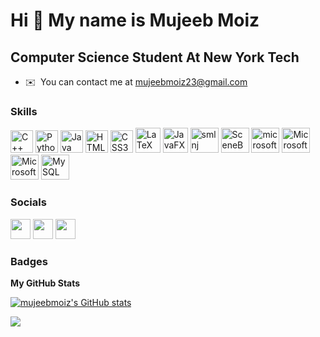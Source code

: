 Hi 👋 My name is Mujeeb Moiz
============================

Computer Science Student At New York Tech
-----------------------------------------

* ✉️  You can contact me at [mujeebmoiz23@gmail.com](mailto:mujeebmoiz23@gmail.com)

### Skills

<p align="left">
<a href="https://docs.microsoft.com/en-us/cpp/?view=msvc-170" target="_blank" rel="noreferrer"><img src="https://raw.githubusercontent.com/danielcranney/readme-generator/main/public/icons/skills/cplusplus-colored.svg" width="36" height="36" alt="C++" /></a>
<a href="https://www.python.org/" target="_blank" rel="noreferrer"><img src="https://raw.githubusercontent.com/danielcranney/readme-generator/main/public/icons/skills/python-colored.svg" width="36" height="36" alt="Python" /></a>
<a href="https://www.oracle.com/java/" target="_blank" rel="noreferrer"><img src="https://raw.githubusercontent.com/danielcranney/readme-generator/main/public/icons/skills/java-colored.svg" width="36" height="36" alt="Java" /></a>
<a href="https://developer.mozilla.org/en-US/docs/Glossary/HTML5" target="_blank" rel="noreferrer"><img src="https://raw.githubusercontent.com/danielcranney/readme-generator/main/public/icons/skills/html5-colored.svg" width="36" height="36" alt="HTML5" /></a>
<a href="https://www.w3.org/TR/CSS/#css" target="_blank" rel="noreferrer"><img src="https://raw.githubusercontent.com/danielcranney/readme-generator/main/public/icons/skills/css3-colored.svg" width="36" height="36" alt="CSS3" /></a>
 <a href="https://www.latex-project.org/" target="_blank" rel="noreferrer"><img src= "https://upload.wikimedia.org/wikipedia/commons/9/95/TeXShop_icon.png" width="40" height="40" alt="LaTeX" /></a>
<a href="https://openjfx.io/" target="_blank" rel="noreferrer"><img src= "https://miro.medium.com/max/400/1*9tVpRN7cCovFMavU4PVg2w.png" width="40" height="40" alt="JavaFX" /></a>
<a href="https://www.smlnj.org/" target="_blank" rel="noreferrer"><img src= "https://smlnj.org/images/smlnj-logo.png" width="45" height="40" alt="smlnj" /></a>
<a href="https://gluonhq.com/products/scene-builder/" target="_blank" rel="noreferrer"><img src= "https://i2.wp.com/gluonhq.com/wp-content/uploads/2015/02/SceneBuilderLogo.png?fit=781%2C781&ssl=1" width="45" height="40" alt="SceneBuilder" /></a>
 <a href="https://www.microsoft.com/en-us/microsoft-365/access" target="_blank" rel="noreferrer"><img src= "https://upload.wikimedia.org/wikipedia/commons/thumb/f/f1/Microsoft_Office_Access_%282019-present%29.svg/1200px-Microsoft_Office_Access_%282019-present%29.svg.png" width="45" height="40" alt="microsoftAccess" /></a>
  <a href="https://www.microsoft.com/en-ww/microsoft-365/word" target="_blank" rel="noreferrer"><img src= "https://upload.wikimedia.org/wikipedia/commons/thumb/f/fd/Microsoft_Office_Word_%282019%E2%80%93present%29.svg/1200px-Microsoft_Office_Word_%282019%E2%80%93present%29.svg.png" width="45" height="40" alt="MicrosoftWord" /></a>
<a href="https://www.microsoft.com/en-us/microsoft-365/excel" target="_blank" rel="noreferrer"><img src= "https://upload.wikimedia.org/wikipedia/commons/thumb/3/34/Microsoft_Office_Excel_%282019%E2%80%93present%29.svg/1200px-Microsoft_Office_Excel_%282019%E2%80%93present%29.svg.png" width="45" height="40" alt="MicrosoftExcel" /></a>
<a href="https://www.mysql.com/" target="_blank" rel="noreferrer"><img src= "https://banner2.cleanpng.com/20180519/svv/kisspng-mysql-database-dump-computer-icons-5b00379f39bc81.8835568115267408952365.jpg" width="45" height="40" alt="MySQL" /></a>
</p>
</p>


### Socials

<p align="left"> <a href="https://www.github.com/mujeebmoiz" target="_blank" rel="noreferrer"><img src="https://raw.githubusercontent.com/danielcranney/readme-generator/main/public/icons/socials/github-dark.svg" width="32" height="32" /></a> <a href="http://www.instagram.com/mujeeebmoizz" target="_blank" rel="noreferrer"><img src="https://raw.githubusercontent.com/danielcranney/readme-generator/main/public/icons/socials/instagram.svg" width="32" height="32" /></a> <a href="https://www.linkedin.com/in/mujeeb-m-359317235/" target="_blank" rel="noreferrer"><img src="https://raw.githubusercontent.com/danielcranney/readme-generator/main/public/icons/socials/linkedin.svg" width="32" height="32" /></a></p>

### Badges

<b>My GitHub Stats</b>

<a href="http://www.github.com/mujeebmoiz"><img src="https://github-readme-stats.vercel.app/api?username=mujeebmoiz&show_icons=true&hide=&count_private=true&title_color=ffffff&text_color=3382ed&icon_color=444e59&bg_color=0f172a&hide_border=true&show_icons=true" alt="mujeebmoiz's GitHub stats" /></a>

<a href="http://www.github.com/mujeebmoiz"><img src="https://github-readme-streak-stats.herokuapp.com/?user=mujeebmoiz&stroke=3382ed&background=0f172a&ring=ffffff&fire=ffffff&currStreakNum=3382ed&currStreakLabel=ffffff&sideNums=3382ed&sideLabels=3382ed&dates=3382ed&hide_border=true" /></a>
